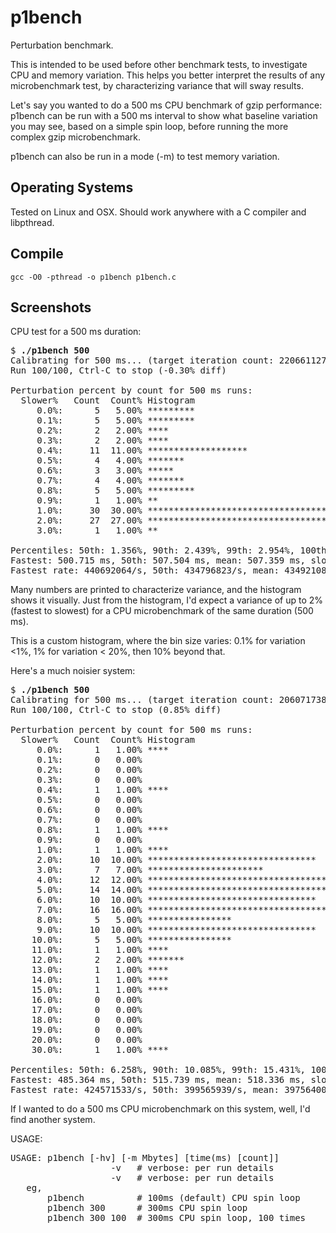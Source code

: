 p1bench
=======

Perturbation benchmark.

This is intended to be used before other benchmark tests, to investigate CPU and memory variation. This helps you better interpret the results of any microbenchmark test, by characterizing variance that will sway results.

Let's say you wanted to do a 500 ms CPU benchmark of gzip performance: p1bench can be run with a 500 ms interval to show what baseline variation you may see, based on a simple spin loop, before running the more complex gzip microbenchmark.

p1bench can also be run in a mode (-m) to test memory variation.

## Operating Systems

Tested on Linux and OSX. Should work anywhere with a C compiler and libpthread.

## Compile

```
gcc -O0 -pthread -o p1bench p1bench.c
```

## Screenshots

CPU test for a 500 ms duration:

<pre>
$ <b>./p1bench 500</b>
Calibrating for 500 ms... (target iteration count: 220661127)
Run 100/100, Ctrl-C to stop (-0.30% diff)

Perturbation percent by count for 500 ms runs:
  Slower%   Count  Count% Histogram
     0.0%:      5   5.00% *********
     0.1%:      5   5.00% *********
     0.2%:      2   2.00% ****
     0.3%:      2   2.00% ****
     0.4%:     11  11.00% *******************
     0.5%:      4   4.00% *******
     0.6%:      3   3.00% *****
     0.7%:      4   4.00% *******
     0.8%:      5   5.00% *********
     0.9%:      1   1.00% **
     1.0%:     30  30.00% **************************************************
     2.0%:     27  27.00% *********************************************
     3.0%:      1   1.00% **

Percentiles: 50th: 1.356%, 90th: 2.439%, 99th: 2.954%, 100th: 3.035%
Fastest: 500.715 ms, 50th: 507.504 ms, mean: 507.359 ms, slowest: 515.911 ms
Fastest rate: 440692064/s, 50th: 434796823/s, mean: 434921085/s, slowest: 427711614/s
</pre>

Many numbers are printed to characterize variance, and the histogram shows it visually. Just from the histogram, I'd expect a variance of up to 2% (fastest to slowest) for a CPU microbenchmark of the same duration (500 ms).

This is a custom histogram, where the bin size varies: 0.1% for variation <1%, 1% for variation < 20%, then 10% beyond that.

Here's a much noisier system:

<pre>
$ <b>./p1bench 500</b>
Calibrating for 500 ms... (target iteration count: 206071738)
Run 100/100, Ctrl-C to stop (0.85% diff)

Perturbation percent by count for 500 ms runs:
  Slower%   Count  Count% Histogram
     0.0%:      1   1.00% ****
     0.1%:      0   0.00%
     0.2%:      0   0.00%
     0.3%:      0   0.00%
     0.4%:      1   1.00% ****
     0.5%:      0   0.00%
     0.6%:      0   0.00%
     0.7%:      0   0.00%
     0.8%:      1   1.00% ****
     0.9%:      0   0.00%
     1.0%:      1   1.00% ****
     2.0%:     10  10.00% ********************************
     3.0%:      7   7.00% **********************
     4.0%:     12  12.00% **************************************
     5.0%:     14  14.00% ********************************************
     6.0%:     10  10.00% ********************************
     7.0%:     16  16.00% **************************************************
     8.0%:      5   5.00% ****************
     9.0%:     10  10.00% ********************************
    10.0%:      5   5.00% ****************
    11.0%:      1   1.00% ****
    12.0%:      2   2.00% *******
    13.0%:      1   1.00% ****
    14.0%:      1   1.00% ****
    15.0%:      1   1.00% ****
    16.0%:      0   0.00%
    17.0%:      0   0.00%
    18.0%:      0   0.00%
    19.0%:      0   0.00%
    20.0%:      0   0.00%
    30.0%:      1   1.00% ****

Percentiles: 50th: 6.258%, 90th: 10.085%, 99th: 15.431%, 100th: 38.078%
Fastest: 485.364 ms, 50th: 515.739 ms, mean: 518.336 ms, slowest: 670.182 ms
Fastest rate: 424571533/s, 50th: 399565939/s, mean: 397564008/s, slowest: 307486232/s
</pre>

If I wanted to do a 500 ms CPU microbenchmark on this system, well, I'd find another system.

USAGE:

<pre>
USAGE: p1bench [-hv] [-m Mbytes] [time(ms) [count]]
                   -v   # verbose: per run details
                   -v   # verbose: per run details
   eg,
       p1bench          # 100ms (default) CPU spin loop
       p1bench 300      # 300ms CPU spin loop
       p1bench 300 100  # 300ms CPU spin loop, 100 times
</pre>
